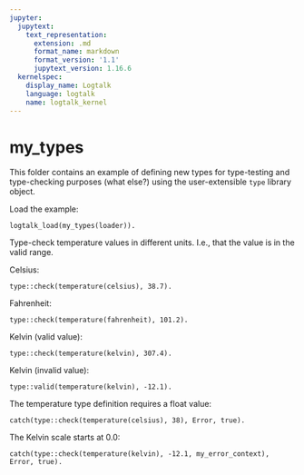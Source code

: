 ```yaml
---
jupyter:
  jupytext:
    text_representation:
      extension: .md
      format_name: markdown
      format_version: '1.1'
      jupytext_version: 1.16.6
  kernelspec:
    display_name: Logtalk
    language: logtalk
    name: logtalk_kernel
---
```


<!--
________________________________________________________________________

This file is part of Logtalk <https://logtalk.org/>  
SPDX-FileCopyrightText: 1998-2025 Paulo Moura <pmoura@logtalk.org>  
SPDX-License-Identifier: Apache-2.0

Licensed under the Apache License, Version 2.0 (the "License");
you may not use this file except in compliance with the License.
You may obtain a copy of the License at

    http://www.apache.org/licenses/LICENSE-2.0

Unless required by applicable law or agreed to in writing, software
distributed under the License is distributed on an "AS IS" BASIS,
WITHOUT WARRANTIES OR CONDITIONS OF ANY KIND, either express or implied.
See the License for the specific language governing permissions and
limitations under the License.
________________________________________________________________________
-->

# my_types

This folder contains an example of defining new types for type-testing
and type-checking purposes (what else?) using the user-extensible `type`
library object.

Load the example:

```logtalk
logtalk_load(my_types(loader)).
```

<!--
true.
-->

Type-check temperature values in different units. I.e., that the value is in the valid range.

Celsius:

```logtalk
type::check(temperature(celsius), 38.7).
```

<!--
true.
-->

Fahrenheit:

```logtalk
type::check(temperature(fahrenheit), 101.2).
```

<!--
true.
-->

Kelvin (valid value):

```logtalk
type::check(temperature(kelvin), 307.4).
```

<!--
true.
-->

Kelvin (invalid value):

```logtalk
type::valid(temperature(kelvin), -12.1).
```

<!--
false.
-->

The temperature type definition requires a float value:

```logtalk
catch(type::check(temperature(celsius), 38), Error, true).
```

<!--
Error = type_error(float, 38).
-->

The Kelvin scale starts at 0.0:

```logtalk
catch(type::check(temperature(kelvin), -12.1, my_error_context), Error, true).
```

<!--
Error = error(domain_error(property(float, [A]>>(A>=0.0)), -12.1), my_error_context).
-->
